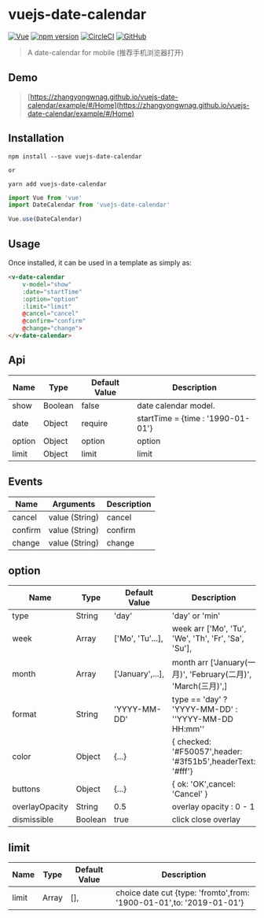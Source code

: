 # vuejs-date-calendar
[![Vue](https://img.shields.io/badge/vue-2.5.2-brightgreen.svg)](https://github.com/vuejs/vue)
[![npm version](https://img.shields.io/npm/v/vuejs-date-calendar)](https://www.npmjs.com/package/vuejs-date-calendar)
[![CircleCI](https://img.shields.io/circleci/build/github/zhangyongwnag/vuejs-date-calendar/master)](https://circleci.com/gh/zhangyongwnag/workflows/vuejs-date-calendar)
[![GitHub](https://img.shields.io/github/license/zhangyongwnag/vuejs-date-calendar)](https://github.com/zhangyongwnag/vuejs-date-calendar/blob/master/LICENSE)

> A date-calendar for mobile (推荐手机浏览器打开)

## Demo
> [https://zhangyongwnag.github.io/vuejs-date-calendar/example/#/Home](https://zhangyongwnag.github.io/vuejs-date-calendar/example/#/Home)

## Installation

```shell
npm install --save vuejs-date-calendar

or

yarn add vuejs-date-calendar
```

```js
import Vue from 'vue'
import DateCalendar from 'vuejs-date-calendar'

Vue.use(DateCalendar)
```

## Usage

Once installed, it can be used in a template as simply as:

```html
<v-date-calendar
    v-model="show"
    :date="startTime"
    :option="option"
    :limit="limit"
    @cancel="cancel"
    @confirm="confirm"
    @change="change">
</v-date-calendar>
```

## Api

|        Name        |  Type         |    Default Value    |                         Description                                                     |
| ------------------ | ------------- | ------------------- | ----------------------------------------------------------------------------------------|
| show               | Boolean       | false               | date calendar model.                                                                    |
| date               | Object        | require             | startTime = {time : '1990-01-01'}                                                       |
| option             | Object        | option              | option                                                                                  |
| limit              | Object        | limit               | limit                                                                                   |

## Events

|    Name    |    Arguments           |       Description        |
| -----------| -----------------------| ------------------------ |
| cancel     | value (String)         | cancel                    |
| confirm    | value (String)         | confirm                   |
| change     | value (String)         | change                    |

## option

|        Name        |  Type         |    Default Value    |                         Description                                                     |
| ------------------ | ------------- | ------------------- | ----------------------------------------------------------------------------------------|
| type               | String        | 'day'               | 'day' or 'min'                                                                    |
| week               | Array         | ['Mo', 'Tu'...],    | week arr ['Mo', 'Tu', 'We', 'Th', 'Fr', 'Sa', 'Su'],                                                    |
| month              | Array         | ['January',...],    | month arr ['January(一月)', 'February(二月)', 'March(三月)',]                                                                                  |
| format             | String        | 'YYYY-MM-DD'        | type == 'day' ? 'YYYY-MM-DD' : ''YYYY-MM-DD HH:mm''                                                                                 |
| color              | Object        | {...}               | { checked: '#F50057',header: '#3f51b5',headerText: '#fff'}                                                                                |
| buttons            | Object        | {...}               | { ok: 'OK',cancel: 'Cancel' }                                                                         |
| overlayOpacity     | String        | 0.5                 | overlay opacity : 0 - 1                                                                     |
| dismissible        | Boolean       | true                | click close overlay                                                                   |

## limit

|        Name        |  Type         |    Default Value    |                         Description                                                     |
| ------------------ | ------------- | ------------------- | ----------------------------------------------------------------------------------------|
| limit              | Array         | [],                 |  choice date cut {type: 'fromto',from: '1900-01-01',to: '2019-01-01'}                                                                         |
